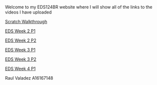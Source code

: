 Welcome to my EDS124BR website where I will show all of the links to the videos I have uploaded

[Scratch Walkthrough](https://www.youtube.com/watch?v=Cv4nFVUKwYo)

[EDS Week 2 P1](https://youtu.be/h3Pj7KmSSqA)

[EDS Week 2 P2](https://youtu.be/Vr5RQKzQDLE)

[EDS Week 3 P1](https://youtu.be/6UfCuXtYIVI)

[EDS Week 3 P2](https://youtu.be/T5R13UWsN-o)

[EDS Week 4 P1]( https://youtu.be/eVTAlwzujgs)

 Raul Valadez A16167148

